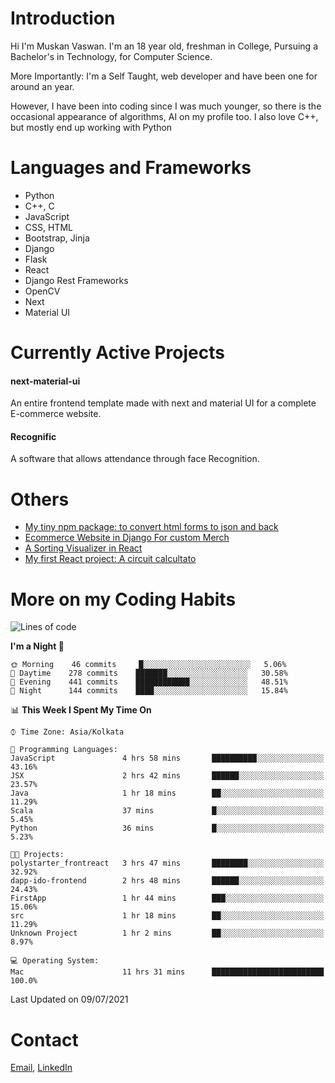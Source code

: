 <!-- - I’m currently working on:
&nbsp;&nbsp;&nbsp;&nbsp;&nbsp;&nbsp; *Circuits*[https://muskanvaswan.github.io/circuits] which, as the name suggests,  is a calculator for solving circuits with ease. This is my first React project
#### I’m currently learning : 
&nbsp;&nbsp;&nbsp;&nbsp;&nbsp;&nbsp; React.js
#### Ask me about:
&nbsp;&nbsp;&nbsp;&nbsp;&nbsp;&nbsp; Anything
#### How to reach me:
&nbsp;&nbsp;&nbsp;&nbsp;&nbsp;&nbsp; Email[mailto:muskanvaswan@gmail.com] LinkedIn[https://www.linkedin.com/in/muskan-vaswan?lipi=urn%3Ali%3Apage%3Ad_flagship3_profile_view_base_contact_details%3B%2FQpdlv5fQ12Ru4DkW2TysA%3D%3D]
#### Pronouns:
&nbsp;&nbsp;&nbsp;&nbsp;&nbsp;&nbsp; Her -->

# Introduction
Hi I'm Muskan Vaswan.
I'm an 18 year old,
freshman in College,
Pursuing a Bachelor's in Technology, for Computer Science.

More Importantly: I'm a Self Taught, web developer and have been one for around an year.

However, I have been into coding since I was much younger, so there is the occasional appearance of algorithms, AI on my profile too. I also love C++, but mostly end up working with Python


# Languages and Frameworks

- Python
- C++, C
- JavaScript
- CSS, HTML 
- Bootstrap, Jinja
- Django
- Flask
- React 
- Django Rest Frameworks
- OpenCV
- Next
- Material UI

# Currently Active Projects

#### next-material-ui
An entire frontend template made with next and material UI for a complete E-commerce website.

#### Recognific
A software that allows attendance through face Recognition.

# Others
- [My tiny npm package: to convert html forms to json and back](https://www.npmjs.com/package/forms-dynamically)
- [Ecommerce Website in Django For custom Merch](https://merch-commerce.herokuapp.com/)
- [A Sorting Visualizer in React](https://muskanvaswan.github.io/SortingVisualizer/)
- [My first React project: A circuit calcultato](https://muskanvaswan.github.io/circuits)

# More on my Coding Habits

<!--START_SECTION:waka-->
![Lines of code](https://img.shields.io/badge/From%20Hello%20World%20I%27ve%20Written-322216%20lines%20of%20code-blue)

**I'm a Night 🦉** 

```text
🌞 Morning    46 commits     █░░░░░░░░░░░░░░░░░░░░░░░░   5.06% 
🌆 Daytime    278 commits    ███████░░░░░░░░░░░░░░░░░░   30.58% 
🌃 Evening    441 commits    ████████████░░░░░░░░░░░░░   48.51% 
🌙 Night      144 commits    ████░░░░░░░░░░░░░░░░░░░░░   15.84%

```


📊 **This Week I Spent My Time On** 

```text
⌚︎ Time Zone: Asia/Kolkata

💬 Programming Languages: 
JavaScript               4 hrs 58 mins       ██████████░░░░░░░░░░░░░░░   43.16% 
JSX                      2 hrs 42 mins       ██████░░░░░░░░░░░░░░░░░░░   23.57% 
Java                     1 hr 18 mins        ██░░░░░░░░░░░░░░░░░░░░░░░   11.29% 
Scala                    37 mins             █░░░░░░░░░░░░░░░░░░░░░░░░   5.45% 
Python                   36 mins             █░░░░░░░░░░░░░░░░░░░░░░░░   5.23%

🐱‍💻 Projects: 
polystarter_frontreact   3 hrs 47 mins       ████████░░░░░░░░░░░░░░░░░   32.92% 
dapp-ido-frontend        2 hrs 48 mins       ██████░░░░░░░░░░░░░░░░░░░   24.43% 
FirstApp                 1 hr 44 mins        ███░░░░░░░░░░░░░░░░░░░░░░   15.06% 
src                      1 hr 18 mins        ██░░░░░░░░░░░░░░░░░░░░░░░   11.29% 
Unknown Project          1 hr 2 mins         ██░░░░░░░░░░░░░░░░░░░░░░░   8.97%

💻 Operating System: 
Mac                      11 hrs 31 mins      █████████████████████████   100.0%

```


 Last Updated on 09/07/2021
<!--END_SECTION:waka-->

# Contact

[Email](mailto:muskanvaswan@gmail.com), [LinkedIn](https://www.linkedin.com/in/muskan-vaswan?lipi=urn%3Ali%3Apage%3Ad_flagship3_profile_view_base_contact_details%3B%2FQpdlv5fQ12Ru4DkW2TysA%3D%3D)



